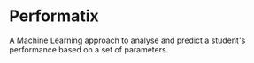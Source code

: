 # Performatix
A Machine Learning approach to analyse and predict a student's performance based on a set of parameters.
